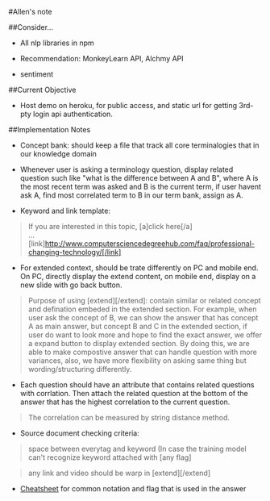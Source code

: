 #Allen's note

##Consider...

- All nlp libraries in npm
>
- Recommendation: MonkeyLearn API, Alchmy API
>
- sentiment

##Current Objective

- Host demo on heroku, for public access, and static url for getting 3rd-pty login api authentication.

##Implementation Notes

- Concept bank: should keep a file that track all core terminalogies that in our knowledge domain

- Whenever user is asking a terminology question, display related question such like "what is the difference between A and B", where A is the most recent term was asked and B is the current term, if user havent ask A, find most correlated term to B in our term bank, assign as A.

- Keyword and link template:

> If you are interested in this topic, [a]click here[/a]</br>...</br>[link]http://www.computersciencedegreehub.com/faq/professional-changing-technology/[/link]- For extended context, should be trate differently on PC and mobile end. On PC, directly display the extend content, on mobile end, display on a new slide with go back button.

> Purpose of using [extend][/extend]: contain similar or related concept and defination embeded in the extended section. For example, when user ask the concept of B, we can show the answer that has concept A as main answer, but concept B and C in the extended section, if user do want to look more and hope to find the exact answer, we offer a expand button to display extended section. By doing this, we are able to make compostive answer that can handle question with more variances, also, we have more flexibility on asking same thing but wording/structuring differently.

- Each question should have an attribute that contains related questions with corrlation. Then attach the related question at the bottom of the answer that has the highest correlation to the current question.

> The correlation can be measured by string distance method.

- Source document checking criteria: 

> space between everytag and keyword (In case the training model can't recognize keyword attached with [any flag]

> any link and video should be warp in [extend][/extend]

- [Cheatsheet](https://github.com/viane/Intelligent-Academic-Planner/blob/master/Common%20notation.md) for common notation and flag that is used in the answer